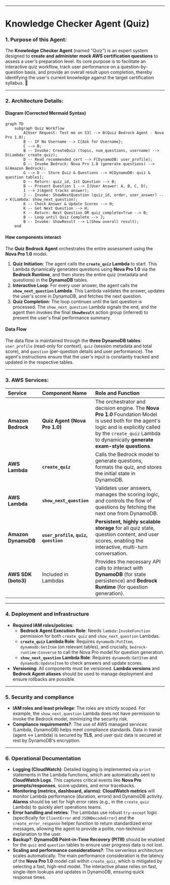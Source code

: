 -----

# Knowledge Checker Agent (Quiz)

### 1\. Purpose of this Agent:

The **Knowledge Checker Agent** (named "Quiz") is an expert system designed to **create and administer mock AWS certification questions** to assess a user's preparation level. Its core purpose is to facilitate an interactive quiz workflow, track user performance on a question-by-question basis, and provide an overall result upon completion, thereby identifying the user's current knowledge against the target certification syllabus. 📝

-----

### 2\. Architecture Details:

#### Diagram (Corrected Mermaid Syntax)

```mermaid
graph TD
    subgraph Quiz Workflow
        A[User Request: Test me on S3] --> B(Quiz Bedrock Agent - Nova Pro 1.0);
        B -- IF No Username --> C{Ask for Username};
        C --> B;
        B -- Invoke: CreateQuiz (topic, num_questions, username) --> D(Lambda: create_quiz);
        D -- Read recommended_cert --> F[DynamoDB: user_profile];
        D -- Invoke Bedrock: Nova Pro 1.0 (generate questions) --> G(Amazon Bedrock);
        G --> D -- Store Quiz & Questions --> H[DynamoDB: quiz & question tables];
        D -- Return: quiz_id, 1st Question --> B;
        B -- Present Question 1 --> I(User Answer: A, B, C, D);
        I --> J(Agent tracks answer);
        J -- Invoke: ShowNextQuestion (quiz_id, order, user_answer) --> K(Lambda: show_next_question);
        K -- Check Answer & Update Scores --> H;
        K -- Get Next Question --> H;
        K -- Return: Next Question OR quiz_complete=True --> B;
        B -- Loop until Quiz Complete --> J;
        B -- Invoke: ShowResult --> L(Show overall result);
    end
```

#### How components interact

The **Quiz Bedrock Agent** orchestrates the entire assessment using the **Nova Pro 1.0** model.

1.  **Quiz Initiation**: The agent calls the **`create_quiz` Lambda** to start. This Lambda dynamically generates questions using **Nova Pro 1.0** via the **Bedrock Runtime**, and then stores the entire quiz (metadata and questions) in the **DynamoDB** tables.
2.  **Interactive Loop**: For every user answer, the agent calls the **`show_next_question` Lambda**. This Lambda validates the answer, updates the user's score in DynamoDB, and fetches the next question.
3.  **Quiz Completion**: The loop continues until the last question is processed. The `show_next_question` Lambda signals the end, and the agent then invokes the final **`ShowResult`** action group (inferred) to present the user's final performance summary.

#### Data Flow

The data flow is maintained through the **three DynamoDB tables**: `user_profile` (read-only for context), `quiz` (session metadata and total score), and `question` (per-question details and user performance). The agent's instructions ensure that the user's input is constantly tracked and updated in the respective tables.

-----

### 3\. AWS Services:

| Service | Component Name | Role and Function |
| :--- | :--- | :--- |
| **Amazon Bedrock** | **Quiz Agent (Nova Pro 1.0)** | The orchestrator and decision engine. The **Nova Pro 1.0** Foundation Model is used both for the agent's logic and is explicitly called by the `create_quiz` Lambda to dynamically **generate exam-style questions**. |
| **AWS Lambda** | **`create_quiz`** | Calls the Bedrock model to generate questions, formats the quiz, and stores the initial state in DynamoDB. |
| **AWS Lambda** | **`show_next_question`** | Validates user answers, manages the scoring logic, and controls the flow of questions by fetching the next one from DynamoDB. |
| **Amazon DynamoDB** | **`user_profile`, `quiz`, `question`** | **Persistent, highly scalable storage** for all quiz state, question content, and user scores, enabling the interactive, multi-turn conversation. |
| **AWS SDK (boto3)** | Included in Lambdas | Provides the necessary API calls to interact with **DynamoDB** (for state persistence) and **Bedrock Runtime** (for question generation). |

-----

### 4\. Deployment and infrastructure

  - **Required IAM roles/policies**:
      * **Bedrock Agent Execution Role**: Needs `lambda:InvokeFunction` permission for both `create_quiz` and `show_next_question` Lambdas.
      * **`create_quiz` Lambda Role**: Requires `dynamodb:PutItem`, `dynamodb:GetItem` (on relevant tables), and crucially, `bedrock-runtime:Converse` to call the Nova Pro model for question generation.
      * **`show_next_question` Lambda Role**: Requires `dynamodb:GetItem` and `dynamodb:UpdateItem` to check answers and update scores.
  - **Versioning**: All components must be versioned. **Lambda versions** and **Bedrock Agent aliases** should be used to manage deployment and ensure rollbacks are possible.

-----

### 5\. Security and compliance

  - **IAM roles and least privilege**: The roles are strictly scoped. For example, the `show_next_question` Lambda does not have permission to invoke the Bedrock model, minimizing the security risk.
  - **Compliance requirements?**: The use of AWS managed services (Lambda, DynamoDB) helps meet compliance standards. Data in transit (agent $\leftrightarrow$ Lambda) is secured by **TLS**, and user quiz data is secured at rest by DynamoDB's encryption.

-----

### 6\. Operational Documentation

  - **Logging (CloudWatch)**: Detailed logging is implemented via `print` statements in the Lambda functions, which are automatically sent to **CloudWatch Logs**. This captures critical events like **Nova Pro prompts/responses**, score updates, and error tracebacks.
  - **Monitoring (metrics, dashboard, alarms)**: **CloudWatch metrics** will monitor Lambda performance (duration, errors) and DynamoDB activity. **Alarms** should be set for high error rates (e.g., in the `create_quiz` Lambda) to quickly alert operations teams.
  - **Error handling and retries**: The Lambdas use robust `try-except` logic (specifically for `ClientError` and `JSONDecodeError`) and the `create_error_response` helper function to return standardized error messages, allowing the agent to provide a polite, non-technical explanation to the user.
  - **Backup?**: **DynamoDB Point-in-Time Recovery (PITR)** should be enabled for the `quiz` and `question` tables to ensure user progress data is not lost.
  - **Scaling and performance considerations?**: The serverless architecture scales automatically. The main performance consideration is the latency of the **Nova Pro 1.0** model call within `create_quiz`, which is mitigated by selecting a fast, high-end model. The interactive phase relies on fast, single-item lookups and updates in DynamoDB, ensuring quick response times.
